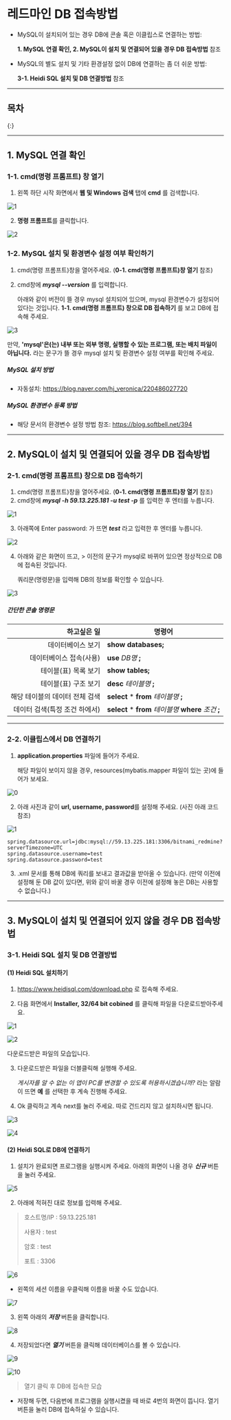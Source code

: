 # 레드마인 DB 접속방법



- MySQL이 설치되어 있는 경우 DB에 콘솔 혹은 이클립스로 연결하는 방법: 

  **1. MySQL 연결 확인, 2. MySQL이 설치 및 연결되어 있을 경우 DB 접속방법** 참조  

  

- MySQL의 별도 설치 및 기타 환경설정 없이 DB에 연결하는 좀 더 쉬운 방법: 

  **3-1. Heidi SQL 설치 및 DB 연결방법** 참조







---

## 목차

{:}





---

## 1. MySQL 연결 확인

### 1-1. cmd(명령 프롬프트) 창 열기

1. 왼쪽 하단 시작 화면에서 **웹 및 Windows 검색** 탭에 **cmd** 를 검색합니다.

![1](./1.PNG)
  
2. **명령 프롬프트**를 클릭합니다.  

![2](./2.PNG)





### 1-2. MySQL 설치 및 환경변수 설정 여부 확인하기

1. cmd(명령 프롬프트)창을 열어주세요. (**0-1. cmd(명령 프롬프트)창 열기** 참조)  

2. cmd창에  ***mysql --version***  를 입력합니다.

   아래와 같이 버전이 뜰 경우 mysql 설치되어 있으며, mysql 환경변수가 설정되어 있다는 것입니다. **1-1. cmd(명령 프롬프트) 창으로 DB 접속하기** 를 보고 DB에 접속해 주세요.

![3](./3.PNG)

만약, **'mysql'은(는) 내부 또는 외부 명령, 실행할 수 있는 프로그램, 또는 배치 파일이 아닙니다.** 라는 문구가 뜰 경우 mysql 설치 및 환경변수 설정 여부를 확인해 주세요.



##### MySQL 설치 방법

- 자동설치: https://blog.naver.com/hj_veronica/220486027720

##### MySQL 환경변수 등록 방법

- 해당 문서의 환경변수 설정 방법 참조: https://blog.softbell.net/394







---

## 2. MySQL이 설치 및 연결되어 있을 경우 DB 접속방법

### 2-1. cmd(명령 프롬프트) 창으로 DB 접속하기

1. cmd(명령 프롬프트)창을 열어주세요. (**0-1. cmd(명령 프롬프트)창 열기** 참조)
2. cmd창에 ***mysql -h 59.13.225.181 -u test -p*** 를 입력한 후 엔터를 누릅니다.

![1](./mysql%20o/cmd/1.PNG)

3. 아래쪽에 Enter password: 가 뜨면 ***test*** 라고 입력한 후 엔터를 누릅니다.

![2](./mysql%20o/cmd/2.PNG)

4. 아래와 같은 화면이 뜨고, > 이전의 문구가 mysql로 바뀌어 있으면 정상적으로 DB에 접속된 것입니다.

   쿼리문(명령문)을 입력해 DB의 정보를 확인할 수 있습니다.

![3](./mysql%20o/cmd/3.PNG)



##### 간단한 콘솔 명령문

|                    하고싶은 일 | 명령어                                                   |
| -----------------------------: | -------------------------------------------------------- |
|              데이터베이스 보기 | **show databases;**                                      |
|        데이터베이스 접속(사용) | **use** *DB명* **;**                                     |
|           테이블(표) 목록 보기 | **show tables;**                                         |
|           테이블(표) 구조 보기 | **desc** *테이블명* **;**                                |
| 해당 테이블의 데이터 전체 검색 | **select** * **from** *테이블명*  **;**                  |
|  데이터 검색(특정 조건 하에서) | **select** * **from** *테이블명*  **where** *조건* **;** |





---

### 2-2. 이클립스에서 DB 연결하기

1. **application.properties** 파일에 들어가 주세요.

   해당 파일이 보이지 않을 경우, resources(mybatis.mapper 파일이 있는 곳)에 들어가 보세요.

![0](./mysql%20o/eclipse/0.PNG)



2. 아래 사진과 같이 **url, username, password**를 설정해 주세요. (사진 아래 코드 참조)

![1](./mysql%20o/eclipse/1.PNG)

```properties
spring.datasource.url=jdbc:mysql://59.13.225.181:3306/bitnami_redmine?serverTimezone=UTC
spring.datasource.username=test
spring.datasource.password=test
```



3. .xml 문서를 통해 DB에 쿼리를 보내고 결과값을 받아올 수 있습니다. (만약 이전에 설정해 둔 DB 값이 있다면, 위와 같이 바꿀 경우 이전에 설정해 놓은 DB는 사용할 수 없습니다.)







---

## 3. MySQL이 설치 및 연결되어 있지 않을 경우 DB 접속방법

### 3-1. Heidi SQL 설치 및 DB 연결방법

#### (1) Heidi SQL 설치하기

1. https://www.heidisql.com/download.php 로 접속해 주세요.

2. 다음 화면에서 **Installer, 32/64 bit cobined** 를 클릭해 파일을 다운로드받아주세요.

![1](./mysql%20x/heidi%20sql/1.PNG)

![2](./mysql%20x/heidi%20sql/2.PNG)

다운로드받은 파일의 모습입니다.



3. 다운로드받은 파일을 더블클릭해 실행해 주세요.

   *게시자를 알 수 없는 이 앱이 PC를 변경할 수 있도록 허용하시겠습니까?* 라는 알람이 뜨면 **예** 를 선택한 후 계속 진행해 주세요.

4. Ok 클릭하고 계속 next를 눌러 주세요. 따로 건드리지 않고 설치하시면 됩니다.

![3](./mysql%20x/heidi%20sql/3.PNG)

![4](./mysql%20x/heidi%20sql/4.PNG)





#### (2) Heidi SQL로 DB에 연결하기

1. 설치가 완료되면 프로그램을 실행시켜 주세요. 아래의 화면이 나올 경우 ***신규***  버튼을 눌러 주세요.

![5](./mysql%20x/heidi%20sql/5.PNG)



2. 아래에 적혀진 대로 정보를 입력해 주세요.

> 호스트명/IP : 59.13.225.181
>
> 사용자 : test
>
> 암호 : test
>
> 포트 : 3306

![6](./mysql%20x/heidi%20sql/6.PNG)



- 왼쪽의 세션 이름을 우클릭해 이름을 바꿀 수도 있습니다.

![7](./mysql%20x/heidi%20sql/7.PNG)



3. 왼쪽 아래의 ***저장***  버튼을 클릭합니다.

![8](./mysql%20x/heidi%20sql/8.PNG)



4. 저장되었다면 ***열기***  버튼을 클릭해 데이터베이스를 볼 수 있습니다.

![9](./mysql%20x/heidi%20sql/9.PNG)



![10](./mysql%20x/heidi%20sql/10.PNG)

> 열기 클릭 후 DB에 접속한 모습



- 저장해 두면, 다음번에 프로그램을 실행시켰을 때 바로 4번의 화면이 뜹니다. 열기 버튼을 눌러 DB에 접속하실 수 있습니다.

